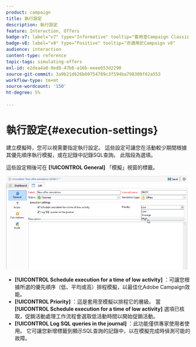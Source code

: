 ```yaml
---
product: campaign
title: 執行設定
description: 執行設定
feature: Interaction, Offers
badge-v7: label="v7" type="Informative" tooltip="套用至Campaign Classic v7"
badge-v8: label="v8" type="Positive" tooltip="亦適用於Campaign v8"
audience: interaction
content-type: reference
topic-tags: simulating-offers
exl-id: e2dea4a0-9ed8-47b6-a16b-eeee653d2290
source-git-commit: 3a9b21d626b60754789c3f594ba798309f62a553
workflow-type: tm+mt
source-wordcount: '150'
ht-degree: 5%

---
```


# 執行設定{#execution-settings}



建立模擬時，您可以視需要指定執行設定。 這些設定可讓您在活動較少期間根據其優先順序執行模擬，或在記錄中記錄SQL查詢。 此階段為選填。

這些設定稍後可在 **[!UICONTROL General]** 「模擬」視窗的標籤。

![](assets/offer_simulation_008.png)

* **[!UICONTROL Schedule execution for a time of low activity]** ：可讓您根據所選的優先順序（低、平均或高）排程模擬，以最佳化Adobe Campaign效能。
* **[!UICONTROL Priority]** ：這是套用至模擬以排程它的層級。 當 **[!UICONTROL Schedule execution for a time of low activity]** 選項已核取，促銷活動處理工作流程會選取低活動時間以開始促銷活動。
* **[!UICONTROL Log SQL queries in the journal]** ：此功能僅供專家使用者使用。 它可讓您新增標籤到顯示SQL查詢的記錄中，以在模擬完成時偵測可能的故障。
